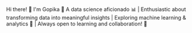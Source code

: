 Hi there! 👋 I'm Gopika
🌟 A data science aficionado 📊 | Enthusiastic about transforming data into meaningful insights | Exploring machine learning & analytics 🤖 | Always open to learning and collaboration! 🚀

<!--
**GopikaPavithran/GopikaPavithran** is a ✨ _special_ ✨ repository because its `README.md` (this file) appears on your GitHub profile.

Here are some ideas to get you started:

- 🔭 I’m currently working on ...
- 🌱 I’m currently learning ...
- 👯 I’m looking to collaborate on ...
- 🤔 I’m looking for help with ...
- 💬 Ask me about ...
- 📫 How to reach me: ...
- 😄 Pronouns: ...
- ⚡ Fun fact: ...
-->
